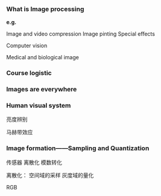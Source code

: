 ### What is Image processing

**e.g.**

Image and video compression
Image pinting
Special effects

Computer vision

Medical and biological image

### Course logistic

### Images are everywhere

### Human visual system



亮度辨别

马赫带效应

### Image formation——Sampling and Quantization

传感器
离散化
模数转化

离散化：
空间域的采样 
灰度域的量化

RGB